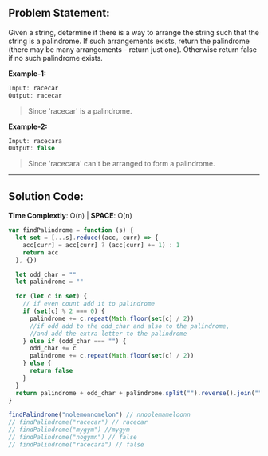 ## Problem Statement:

Given a string, determine if there is a way to arrange the string such that the string is a palindrome. If such arrangements exists, return the palindrome (there may be many arrangements - return just one). Otherwise return false if no such palindrome exists.

**Example-1:**

```javascript
Input: racecar
Output: racecar
```

> Since 'racecar' is a palindrome.

**Example-2:**

```javascript
Input: racecara
Output: false
```

> Since 'racecara' can't be arranged to form a palindrome.
---

## Solution Code:

**Time Complextiy**: O(n)  |   **SPACE**: O(n)

```javascript
var findPalindrome = function (s) {
  let set = [...s].reduce((acc, curr) => {
    acc[curr] = acc[curr] ? (acc[curr] += 1) : 1
    return acc
  }, {})

  let odd_char = ""
  let palindrome = ""

  for (let c in set) {
    // if even count add it to palindrome
    if (set[c] % 2 === 0) {
      palindrome += c.repeat(Math.floor(set[c] / 2))
      //if odd add to the odd_char and also to the palindrome,
      //and add the extra letter to the palindrome
    } else if (odd_char === "") {
      odd_char += c
      palindrome += c.repeat(Math.floor(set[c] / 2))
    } else {
      return false
    }
  }
  return palindrome + odd_char + palindrome.split("").reverse().join("")
}

findPalindrome("nolemonnomelon") // nnoolemameloonn
// findPalindrome("racecar") // racecar
// findPalindrome("mygym") //mygym
// findPalindrome("nogymn") // false
// findPalindrome("racecara") // false
```
